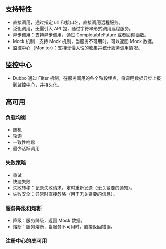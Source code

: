 ## 支持特性
* 直接调用，通过指定 url 和接口名，直接调用远程服务。
* 泛化调用，无需引入 API 包，通过字符串形式调用远程服务。
* 异步调用：支持异步调用，通过 CompletableFuture 或者回调函数。
* Mock 机制：支持 Mock 机制，当服务不可用时，可以返回 Mock 数据。
* 监控中心（Monitor）：支持无侵入性的收集并统计服务调用情况。

## 监控中心
* Dubbo 通过 Filter 机制，在服务调用的各个阶段埋点，将调用数据异步上报到监控中心，并持久化。

## 高可用
### 负载均衡
* 随机
* 轮询
* 一致性哈希
* 最少活跃调用

### 失败策略
* 重试
* 快速失败
* 失败转移：记录失败请求，定时重新发送（无关紧要的通知）。
* 失败安全：异常时直接忽略（用于无关紧要的信息）。

### 服务降级和熔断
* 降级：服务降级，返回 Mock 数据。
* 熔断：服务熔断，当服务不可用时，直接返回错误。

### 注册中心的高可用
